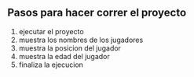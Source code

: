 ## Pasos para hacer correr el proyecto

1. ejecutar el proyecto
2. muestra los nombres de los jugadores
3. muestra la posicion del jugador
4. muestra la edad del jugador
5. finaliza la ejecucion
